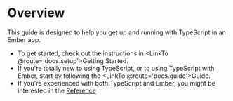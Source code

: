 # Overview

This guide is designed to help you get up and running with TypeScript in an Ember app.

- To get started, check out the instructions in <LinkTo @route='docs.setup'>Getting Started</LinkTo>.
- If you're totally new to using TypeScript, or to using TypeScript with Ember, start by following the <LinkTo @route='docs.guide'>Guide</LinkTo>.
- If you're experienced with both TypeScript and Ember, you might be interested in the [Reference](TODO)
